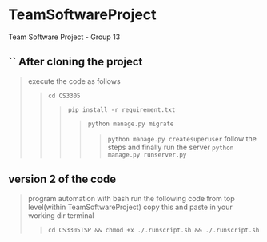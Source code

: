 # TeamSoftwareProject
Team Software Project - Group 13

``
After cloning the project 
-
> execute the code as follows
>> `cd CS3305` 
>>> `pip install -r requirement.txt`
>>>> `python manage.py migrate` 
>>>>> `python manage.py createsuperuser`
> follow the steps and finally run the server
>>>>> `python manage.py runserver.py`

version 2 of the code
-
> program automation with bash
> run the following code from top level(within TeamSoftwareProject) copy this and paste in your working dir terminal
> > `cd CS3305TSP && chmod +x ./.runscript.sh && ./.runscript.sh`
